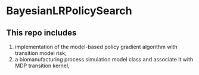 # BayesianLRPolicySearch

## This repo includes 
1. implementation of the model-based policy gradient algorithm with transition model risk; 
2. a biomanufacturing process simulation model class and associate it with MDP transition kernel,
